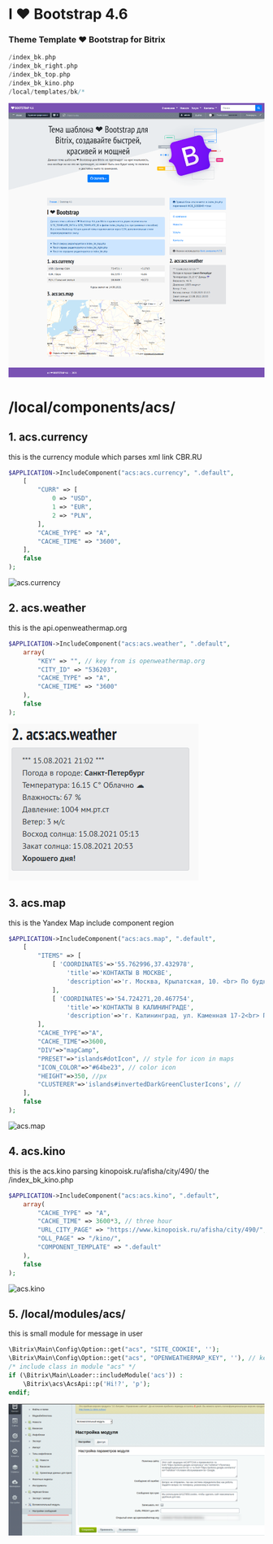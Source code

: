 # I ❤ Bootstrap 4.6
### Theme Template ❤ Bootstrap for Bitrix
```php
/index_bk.php
/index_bk_right.php
/index_bk_top.php
/index_bk_kino.php
/local/templates/bk/*
```
![index_bk](https://github.com/otolaa/bitrix_local/blob/master/local/templates/bk/img/bk.png "index_bk.php")
# /local/components/acs/
## 1. acs.currency
this is the currency module which parses xml link CBR.RU
```php 
$APPLICATION->IncludeComponent("acs:acs.currency", ".default",
	[
		"CURR" => [
			0 => "USD",
			1 => "EUR",
			2 => "PLN",
		],
		"CACHE_TYPE" => "A",
		"CACHE_TIME" => "3600",
	],
	false
); 
```
![acs.currency](https://github.com/otolaa/bitrix_local/blob/master/local/templates/bk/img/currency.png "this is the currency module which parses xml link CBR.RU")
## 2. acs.weather
this is the api.openweathermap.org
```php 
$APPLICATION->IncludeComponent("acs:acs.weather", ".default",
    array(
        "KEY" => "", // key from is openweathermap.org
        "CITY_ID" => "536203",
        "CACHE_TYPE" => "A",
        "CACHE_TIME" => "3600"
    ),
    false
);
```
![acs.weather](https://github.com/otolaa/bitrix_local/blob/master/local/templates/bk/img/weather.png "this is the api.openweathermap.org")
## 3. acs.map
this is the Yandex Map include component region
```php
$APPLICATION->IncludeComponent("acs:acs.map", ".default",
    [
        "ITEMS" => [
            [ 'COORDINATES'=>'55.762996,37.432978',
                'title'=>'КОНТАКТЫ В МОСКВЕ',
                'description'=>'г. Москва, Крылатская, 10. <br> По будням: с 07:30 до 21:00 <br> По выходным и праздникам: с 09:00 до 18:00'
            ],
            [ 'COORDINATES'=>'54.724271,20.467754',
                'title'=>'КОНТАКТЫ В КАЛИНИНГРАДЕ',
                'description'=>'г. Калининград, ул. Каменная 17-2<br> По будням: с 07:30 до 21:00 <br> По выходным и праздникам: с 09:00 до 18:00']
        ],
        "CACHE_TYPE"=>"A",
        "CACHE_TIME"=>3600,
        "DIV"=>"mapCamp",
        "PRESET"=>"islands#dotIcon", // style for icon in maps
        "ICON_COLOR"=>"#64be23", // color icon
        "HEIGHT"=>350, //px
        "CLUSTERER"=>'islands#invertedDarkGreenClusterIcons', //
    ],
    false
);
```
![acs.map](https://github.com/otolaa/bitrix_local/blob/master/local/templates/bk/img/acs_map.jpg "acs.map")

## 4. acs.kino
this is the acs.kino parsing kinopoisk.ru/afisha/city/490/ the /index_bk_kino.php
```php
$APPLICATION->IncludeComponent("acs:acs.kino", ".default",
	array(
		"CACHE_TYPE" => "A",
		"CACHE_TIME" => 3600*3, // three hour
		"URL_CITY_PAGE" => "https://www.kinopoisk.ru/afisha/city/490/",
		"OLL_PAGE" => "/kino/",
		"COMPONENT_TEMPLATE" => ".default"
	),
	false
);
```
![acs.kino](https://github.com/otolaa/bitrix_local/blob/master/local/templates/bk/img/kino.jpg "acs.kino")

## 5. /local/modules/acs/
this is small module for message in user
```php
\Bitrix\Main\Config\Option::get("acs", "SITE_COOKIE", '');
\Bitrix\Main\Config\Option::get("acs", "OPENWEATHERMAP_KEY", ''), // key from is openweathermap.org
/* include class in module "acs" */
if (\Bitrix\Main\Loader::includeModule('acs')) :  
	\Bitrix\acs\AcsApi::p('Hi!?', 'p');
endif;
```
![message in user](https://github.com/otolaa/bitrix_local/blob/master/local/templates/bk/img/hm.png "message in user")